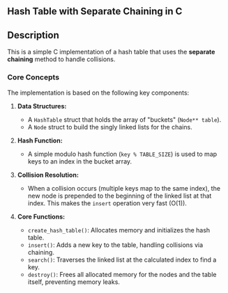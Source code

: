 ## Hash Table with Separate Chaining in C

## Description

This is a simple C implementation of a hash table that uses the **separate chaining** method to handle collisions.

### Core Concepts

The implementation is based on the following key components:

1.  **Data Structures:**
    * A `HashTable` struct that holds the array of "buckets" (`Node** table`).
    * A `Node` struct to build the singly linked lists for the chains.

2.  **Hash Function:**
    * A simple modulo hash function (`key % TABLE_SIZE`) is used to map keys to an index in the bucket array.

3.  **Collision Resolution:**
    * When a collision occurs (multiple keys map to the same index), the new node is prepended to the beginning of the linked list at that index. This makes the `insert` operation very fast (O(1)).

4.  **Core Functions:**
    * `create_hash_table()`: Allocates memory and initializes the hash table.
    * `insert()`: Adds a new key to the table, handling collisions via chaining.
    * `search()`: Traverses the linked list at the calculated index to find a key.
    * `destroy()`: Frees all allocated memory for the nodes and the table itself, preventing memory leaks.